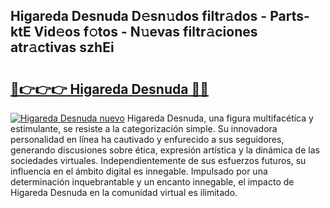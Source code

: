 ## Higareda Desnuda D𝚎sn𝚞dos filtr𝚊dos - Parts-ktE Vid𝚎os f𝚘tos - N𝚞evas filtr𝚊ciones atr𝚊ctivas szhEi

# <h2><a href="http://mb76fdm.tromn.icu/?c=Higareda+Desnuda">🔗👉👉👉 Higareda Desnuda 🔗🔗</a></h2>

[![Higareda Desnuda nuevo](https://i.imgur.com/pEAQMta.gif)](http://mb76fdm.tromn.icu/?c=Higareda+Desnuda)
Higareda Desnuda, una figura multifacética y estimulante, se resiste a la categorización simple. Su innovadora personalidad en línea ha cautivado y enfurecido a sus seguidores, generando discusiones sobre ética, expresión artística y la dinámica de las sociedades virtuales. Independientemente de sus esfuerzos futuros, su influencia en el ámbito digital es innegable. Impulsado por una determinación inquebrantable y un encanto innegable, el impacto de Higareda Desnuda en la comunidad virtual es ilimitado.

